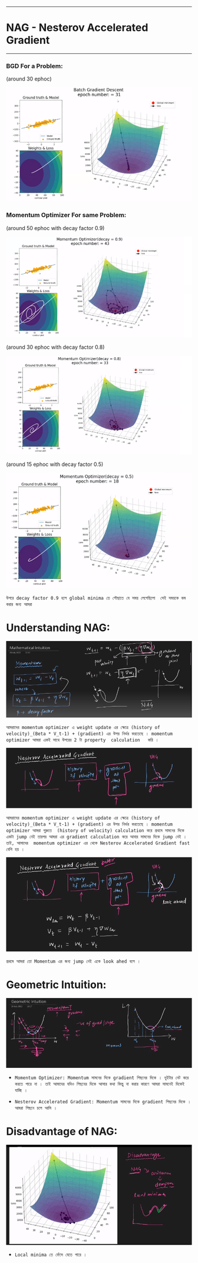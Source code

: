 

---

# NAG -  Nesterov Accelerated Gradient 

---

### BGD For a Problem:

(around 30 ephoc)

![Alt text](image-199.png)


### Momentum Optimizer For same Problem:

(around 50 ephoc with decay factor 0.9)

![Alt text](image-200.png)

(around 30 ephoc with decay factor 0.8)

![Alt text](image-201.png)

(around 15 ephoc with decay factor 0.5)

![Alt text](image-202.png)

`উপরে decay factor 0.9 হলে global minima তে পৌছাতে যে সময় লেগেছিলো  সেই সময়কে কম করার জন্য আমরা `

# Understanding NAG:

![Alt text](image-204.png)

`আমরাদের momentum optimizer এ weight update এর ক্ষেত্রে (history of velocity)_(Beta * V_t-1) + (gradient) এর উপর নির্ভর করতেছে । momentum optimizer আমরা একই সাথে উপরের 2 টা property  calculation   করি । `

![Alt text](image-203.png)

`আমরাদের momentum optimizer এ weight update এর ক্ষেত্রে (history of velocity)_(Beta * V_t-1) + (gradient) এর উপর নির্ভর করতেছে । momentum optimizer আমরা শুরুতে  (history of velocity) calculation করে প্রথমে সামনের দিকে একটা jump নেই তারপর আমরা এর gradient calculation করে আবার সামনের দিকে jump নেই । তাই, আমাদের  momentum optimizer এর থেকে Nesterov Accelerated Gradient fast বেশি হয় । `


![Alt text](image-205.png)

`প্রথমে আমরা তো Momentum এর জন্য jump নেই একে look ahed বলে ।  `

# Geometric Intuition:

![Alt text](image-206.png)

- `Momentum Optimizer: Momentum সামনের দিকে gradient পিছনের দিকে । দুইটার নেট করে করতে পারে না । তাই আমাদের যদিও পিছনের দিকে আসার কথা কিন্তু না করার কারণে আমরা সামনেই দিকেই যাচ্ছি । `

- `Nesterov Accelerated Gradient: Momentum সামনের দিকে gradient পিছনের দিকে । আমরা পিছনে চলে আসি । `


# Disadvantage of NAG:

![Alt text](image-207.png)

- `Local minima তে ফেঁসে যেতে পারে । `




